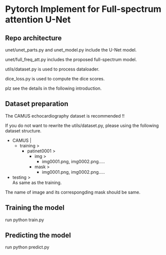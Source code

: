 # Pytorch Implement for Full-spectrum attention U-Net 
## Repo architecture
unet/unet_parts.py and unet_model.py include the U-Net model.

unet/full_freq_att.py includes the proposed full-spectrum model.

utils/dataset.py is used to process dataloader.

dice_loss.py is used to compute the dice scores.

plz see the details in the following introduction.

## Dataset preparation

The CAMUS echocardiography dataset is recommended !! 

If you do not want to rewrite the utils/dataset.py, please using the following dataset structure.

- CAMUS |  
  - training >  
    - patinet0001 >
		- img >
			- img0001.png, img0002.png.....
		- mask >
			- img0001.png, img0002.png.....
 - testing >  
	As same as the training.
			
The name of image and its correspongding mask should be same. 

## Training the model
run python train.py
## Predicting the model
run python predict.py
